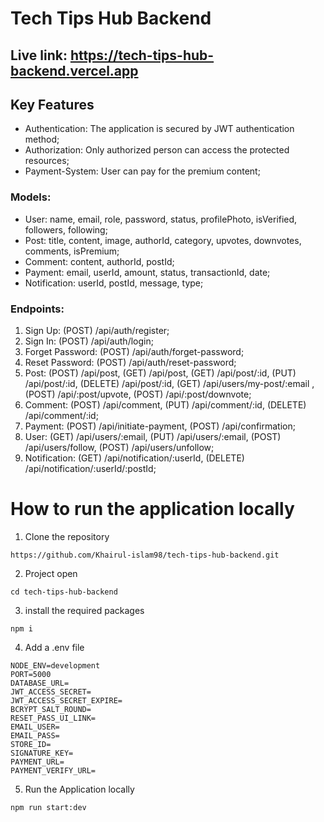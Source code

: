 # Tech Tips Hub Backend 

## Live link: https://tech-tips-hub-backend.vercel.app


## Key Features

- Authentication: The application is secured by JWT authentication method;
- Authorization: Only authorized person can access the protected resources;
- Payment-System: User can pay for the premium content;

### Models:

- User: name, email, role, password, status, profilePhoto, isVerified, followers, following;
- Post: title, content, image, authorId, category, upvotes, downvotes, comments, isPremium;
- Comment: content, authorId, postId;
- Payment: email, userId, amount, status, transactionId, date;
- Notification: userId, postId, message, type;

### Endpoints:

1. Sign Up: (POST) /api/auth/register;
2. Sign In: (POST) /api/auth/login;
3. Forget Password: (POST) /api/auth/forget-password; 
4. Reset Password: (POST) /api/auth/reset-password;
5. Post: (POST) /api/post, (GET) /api/post, (GET) /api/post/:id, (PUT) /api/post/:id, (DELETE) /api/post/:id, (GET) /api/users/my-post/:email  , (POST) /api/:post/upvote, (POST) /api/:post/downvote;
6. Comment: (POST) /api/comment, (PUT) /api/comment/:id, (DELETE) /api/comment/:id;
7. Payment: (POST) /api/initiate-payment, (POST) /api/confirmation;
8. User: (GET) /api/users/:email, (PUT) /api/users/:email, (POST) /api/users/follow, (POST) /api/users/unfollow;
9. Notification: (GET) /api/notification/:userId, (DELETE) /api/notification/:userId/:postId;


# How to run the application locally

1. Clone the repository

```
https://github.com/Khairul-islam98/tech-tips-hub-backend.git
```

2. Project open

```
cd tech-tips-hub-backend
```

3. install the required packages

```
npm i
```

4. Add a .env file

```
NODE_ENV=development
PORT=5000
DATABASE_URL=
JWT_ACCESS_SECRET=
JWT_ACCESS_SECRET_EXPIRE=
BCRYPT_SALT_ROUND=
RESET_PASS_UI_LINK=
EMAIL_USER=
EMAIL_PASS=
STORE_ID=
SIGNATURE_KEY=
PAYMENT_URL=
PAYMENT_VERIFY_URL=
```

5. Run the Application locally

```
npm run start:dev
```
